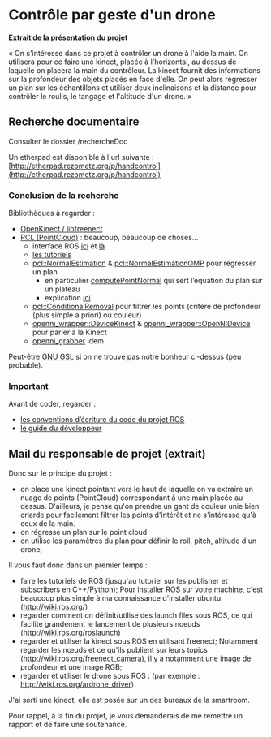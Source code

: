 # Contrôle par geste d'un drone #

**Extrait de la présentation du projet**

« On s'intéresse dans ce projet à contrôler un drone à l'aide la main. On utilisera pour ce faire une kinect, placée à l'horizontal, au dessus de laquelle on placera la main du contrôleur. La kinect fournit des informations sur la profondeur des objets placés en face d'elle. On peut alors régresser un plan sur les échantillons et utiliser deux inclinaisons et la distance pour contrôler le roulis, le tangage et l'altitude d'un drone. »

## Recherche documentaire ##
Consulter le dossier /rechercheDoc

Un etherpad est disponible à l'url suivante : [http://etherpad.rezometz.org/p/handcontrol](http://etherpad.rezometz.org/p/handcontrol)

### Conclusion de la recherche ###

Bibliothèques à regarder :

- [OpenKinect / libfreenect](https://github.com/OpenKinect)
- [PCL (PointCloud)](http://www.pointclouds.org/) : beaucoup, beaucoup de choses...
    * interface ROS [ici](http://wiki.ros.org/perception_pcl?distro=indigo) et [là](http://wiki.ros.org/pcl)
    * [les tutoriels](http://www.pointclouds.org/documentation/tutorials/)
    * [pcl::NormalEstimation](http://docs.pointclouds.org/trunk/classpcl_1_1_normal_estimation.html) & [pcl::NormalEstimationOMP](http://docs.pointclouds.org/trunk/classpcl_1_1_normal_estimation_o_m_p.html) pour régresser un plan
         - en particulier [computePointNormal](http://docs.pointclouds.org/trunk/classpcl_1_1_normal_estimation.html#afa0dd0bf400977f40eb91f08750bfa17) qui sert l’équation du plan sur un plateau
         - explication [ici](http://www.pointclouds.org/documentation/tutorials/normal_estimation.php#normal-estimation)
    * [pcl::ConditionalRemoval](http://docs.pointclouds.org/trunk/classpcl_1_1_conditional_removal.html) pour filtrer les points (critère de profondeur (plus simple a priori) ou couleur)
    * [openni_wrapper::DeviceKinect](http://docs.pointclouds.org/trunk/classopenni__wrapper_1_1_device_kinect.html) & [openni_wrapper::OpenNIDevice](http://docs.pointclouds.org/trunk/classopenni__wrapper_1_1_open_n_i_device.html) pour parler à la Kinect
    * [openni_grabber](http://www.pointclouds.org/documentation/tutorials/openni_grabber.php#openni-grabber) idem

Peut-être [GNU GSL](http://www.gnu.org/software/gsl/) si on ne trouve pas notre bonheur ci-dessus (peu probable).

### Important ###
Avant de coder, regarder :

- [les conventions d’écriture du code du projet ROS](http://wiki.ros.org/CppStyleGuide)
- [le guide du développeur](http://wiki.ros.org/DevelopersGuide)

## Mail du responsable de projet (extrait) ##

Donc sur le principe du projet :

- on place une kinect pointant vers le haut de laquelle on va extraire un nuage de points (PointCloud) correspondant à une main placée au dessus. D'ailleurs, je pense qu'on prendre un gant de couleur unie bien criarde pour facilement filtrer les points d'intérêt et ne s'intéresse qu'à ceux de la main.
- on régresse un plan sur le point cloud
- on utilise les paramètres du plan pour définir le roll, pitch, altitude d'un drone;

Il vous faut donc dans un premier temps :
 
- faire les tutoriels de ROS (jusqu'au tutoriel sur les publisher et subscribers en C++/Python); Pour installer ROS sur votre machine, c'est beaucoup plus simple à ma connaissance d'installer ubuntu (http://wiki.ros.org/)
- regarder comment on définit/utilise des launch files sous ROS, ce qui facilite grandement le lancement de plusieurs noeuds (http://wiki.ros.org/roslaunch)
- regarder et utiliser la kinect sous ROS en utilisant freenect;  Notamment regarder les nœuds et ce qu'ils publient sur leurs topics (http://wiki.ros.org/freenect_camera), il y a notamment une image de profondeur et une image RGB;
- regarder et utiliser le drone sous ROS : (par exemple : http://wiki.ros.org/ardrone_driver)

J'ai sorti une kinect, elle est posée sur un des bureaux de la smartroom.

Pour rappel, à la fin du projet, je vous demanderais de me remettre un rapport et de faire une soutenance.